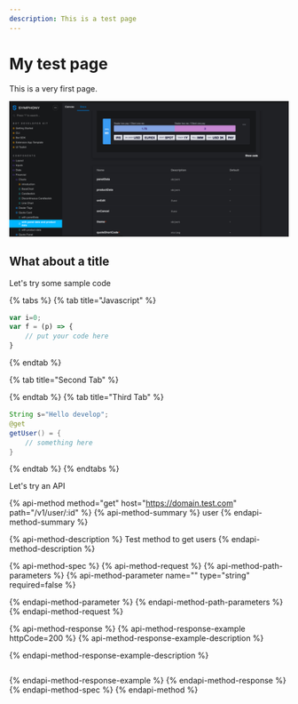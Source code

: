```yaml
---
description: This is a test page
---
```


# My test page

This is a very first page.

![UI Toolkit](.gitbook/assets/ui-toolkit.png)

## What about a title

Let's try some sample code

{% tabs %}
{% tab title="Javascript" %}
```javascript
var i=0;
var f = (p) => {
    // put your code here
}
```
{% endtab %}

{% tab title="Second Tab" %}

{% endtab %}
{% tab title="Third Tab" %}
```java
String s="Hello develop";
@get
getUser() = {
    // something here
}
```
{% endtab %}
{% endtabs %}

Let's try an API

{% api-method method="get" host="https://domain.test.com" path="/v1/user/:id" %}
{% api-method-summary %}
user
{% endapi-method-summary %}

{% api-method-description %}
Test method to get users
{% endapi-method-description %}

{% api-method-spec %}
{% api-method-request %}
{% api-method-path-parameters %}
{% api-method-parameter name="" type="string" required=false %}

{% endapi-method-parameter %}
{% endapi-method-path-parameters %}
{% endapi-method-request %}

{% api-method-response %}
{% api-method-response-example httpCode=200 %}
{% api-method-response-example-description %}

{% endapi-method-response-example-description %}

```

```
{% endapi-method-response-example %}
{% endapi-method-response %}
{% endapi-method-spec %}
{% endapi-method %}

